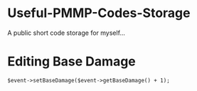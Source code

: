 # Useful-PMMP-Codes-Storage
A public short code storage for myself...

# Editing Base Damage
```
$event->setBaseDamage($event->getBaseDamage() + 1);
```
